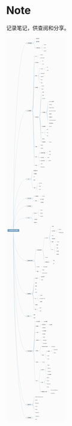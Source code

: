 # Note
记录笔记，供查阅和分享。

![SkillTree](https://github.com/Sunxiai51/Note/blob/master/File/Image/SkillTree.png)